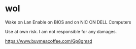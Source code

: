 # wol
Wake on Lan Enable on BIOS and on NIC ON DELL Computers

Use at own risk.  I am not responsible for any damages.

https://www.buymeacoffee.com/Gp8gmsd
